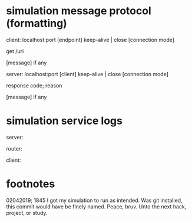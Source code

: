 simulation message protocol (formatting)
========================================
client:
localhost:port [endpoint]
keep-alive | close [connection mode]

get /uri

[message] if any

server:
localhost:port [client]
keep-alive | close [connection mode]

response code; reason

[message] if any



simulation service logs
=======================

server:


router:


client:



footnotes
=========
02042019; 1845
I got my simulation to run as intended. Was git installed, this commit would have be finely named.
Peace, bruv. Unto the next hack, project, or study.